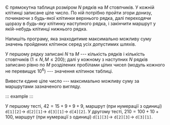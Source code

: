 Є прямокутна таблиця розміром $N$ рядків на $M$ стовпчиків. У кожній
клітинці записане ціле число. По ній потрібно пройти згори донизу,
починаючи з будь-якої клітинки верхнього рядка, далі переходячи щоразу в
*будь-яку* клітинку наступного рядка, і закінчити маршрут у якій-небудь
клітинці нижнього рядка.

Напишіть програму, яка знаходитиме максимально можливу суму значень
пройдених клітинок серед усіх допустимих шляхів.

У першому рядку записані $N$ та $M$ --- кількість рядків і кількість
стовпчиків (${1\leqslant N,\,M\leqslant 200}$); далі у кожному з
наступних $N$ рядків записано рівно по $M$ розділених пробілами цілих
чисел (модуль кожного не перевищує $10^6$) --- значення клітинок
таблиці.

Вивести єдине ціле число --- максимально можливу суму за маршрутами
зазначеного вигляду.

::: example
:::

У першому тесті, $42=15+9+9+9$, маршрут (при нумерації з одиниці)
`d[1][2]`$\to$ `d[2][1]`$\to$ `d[3][1]`$\to$ `d[4][2]`. У другому тесті,
$210=100+10+100$, маршрут (при нумерації з одиниці) `d[1][3]`$\to$
`d[2][3]`$\to$ `d[3][1]`.
